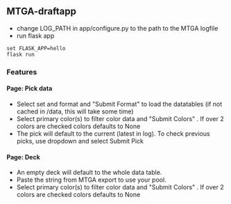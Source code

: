 ## MTGA-draftapp

- change LOG_PATH in app/configure.py to the path to the MTGA logfile
- run flask app

```
set FLASK_APP=hello
flask run
```

### Features
#### Page: Pick data
- Select set and format and "Submit Format" to load the datatables (if not cached in /data, this will take some time)
- Select primary color(s) to filter color data and "Submit Colors" . If over 2 colors are checked colors defaults to None
- The pick will default to the current (latest in log). To check previous picks, use dropdown and select Submit Pick

#### Page: Deck
- An empty deck will default to the whole data table.
- Paste the string from MTGA export to use your pool.
- Select primary color(s) to filter color data and "Submit Colors" . If over 2 colors are checked colors defaults to None





